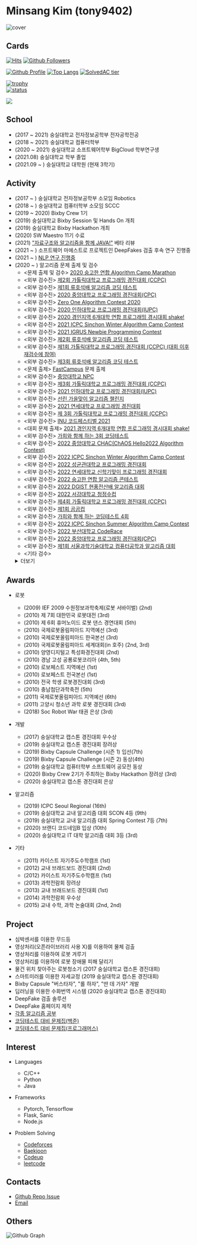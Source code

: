 # Minsang Kim (tony9402)

![cover](https://user-images.githubusercontent.com/30228292/101366236-0e64fe80-38e8-11eb-999b-e6eb16ce777b.png)


## Cards

[![Hits](https://hits.seeyoufarm.com/api/count/incr/badge.svg?url=https%3A%2F%2Fgithub.com%2Ftony9402)](https://github.com/tony9402)
[![Github Followers](https://img.shields.io/github/followers/tony9402?color=06d6a0&label=Github%20Followers&style=for-the-badge)](https://github.com/tony9402?tab=followers)

[![Github Profile](https://github-readme-stats.vercel.app/api?username=tony9402&count_private=true&hide=contribs,prs&show_icons=true&theme=vue-dark)](https://github.com/tony9402)
[![Top Langs](https://github-readme-stats.vercel.app/api/top-langs/?username=tony9402&layout=compact&hide=Visual%20Basic)](https://github.com/anuraghazra/github-readme-stats)
[![SolvedAC tier](http://mazassumnida.wtf/api/v2/generate_badge?boj=tony9402)](https://solved.ac/tony9402)

[![trophy](https://github-profile-trophy.vercel.app/?username=tony9402&theme=chalk&row=1&column=7)](https://github.com/ryo-ma/github-profile-trophy)  
[![status](https://github-readme-streak-stats.herokuapp.com/?user=tony9402)](#)

<a href="https://opgc.me/#/users/tony9402" target="_blank"><img src="https://api.opgc.me/githubs/users/tony9402/tag/?border=normal" /></a>


## School
  - (2017 ~ 2021) 숭실대학교 전자정보공학부 전자공학전공
  - (2018 ~ 2021) 숭실대학교 컴퓨터학부
  - (2020 ~ 2021) 숭실대학교 소프트웨어학부 BigCloud 학부연구생
  - (2021.08) 숭실대학교 학부 졸업
  - (2021.09 ~ ) 숭실대학교 대학원 (현재 3학기)


## Activity
  - (2017 ~ ) 숭실대학교 전자정보공학부 소모임 Robotics
  - (2018 ~ ) 숭실대학교 컴퓨터학부 소모임 SCCC
  - (2019 ~ 2020) Bixby Crew 1기
  - (2019) 숭실대학교 Bixby Session 및 Hands On 개최
  - (2019) 숭실대학교 Bixby Hackathon 개최
  - (2020) SW Maestro 11기 수료
  - (2021) ["자료구조와 알고리즘을 함께 JAVA!"](http://www.kyobobook.co.kr/product/detailViewKor.laf?mallGb=KOR&ejkGb=KOR&barcode=9791165920579) 베타 리뷰
  - (2021 ~ ) 소프트웨어 마에스트로 프로젝트인 DeepFakes 검출 후속 연구 진행중
  - (2021 ~ ) [NLP 연구 진행중](http://www.ipdaily.co.kr/2021/11/20/20/54/37/17551/%ED%8A%B9%ED%97%88%EC%97%90-%EC%B5%9C%EC%A0%81%ED%99%94%EB%90%9C-%EC%9D%B8%EA%B3%B5%EC%A7%80%EB%8A%A5ai-%EC%96%B8%EC%96%B4-%EB%AA%A8%EB%8D%B8-%EC%84%A0%EB%B3%B4%EC%9D%B8%EB%8B%A4-%ED%82%A4/)
  - (2020 ~ ) 알고리즘 문제 출제 및 검수
    - <문제 출제 및 검수> [2020 숭고한 연합 Algorithm Camp Marathon](https://www.acmicpc.net/category/detail/2269)
    - <외부 검수진> [제2회 가톨릭대학교 프로그래밍 경진대회 (CCPC)](https://www.acmicpc.net/contest/view/556)
    - <외부 검수진> [제1회 류호석배 알고리즘 코딩 테스트](https://www.acmicpc.net/contest/view/557)
    - <외부 검수진> [2020 중앙대학교 프로그래밍 경진대회(CPC)](https://www.acmicpc.net/contest/view/549)
    - <외부 검수진> [Zero One Algorithm Contest 2020](https://www.acmicpc.net/contest/view/561)
    - <외부 검수진> [2020 인하대학교 프로그래밍 경진대회(IUPC)](https://www.acmicpc.net/contest/view/580)
    - <외부 검수진> [2020 경인지역 6개대학 연합 프로그래밍 경시대회 shake!](https://www.acmicpc.net/contest/view/591)
    - <외부 검수진> [2021 ICPC Sinchon Winter Algorithm Camp Contest](https://www.acmicpc.net/contest/view/590)
    - <외부 검수진> [2021 IGRUS Newbie Programming Contest](https://www.acmicpc.net/contest/view/601)
    - <외부 검수진> [제2회 류호석배 알고리즘 코딩 테스트](https://www.acmicpc.net/contest/view/603)
    - <외부 검수진> [제1회 가톨릭대학교 프로그래밍 경진대회 (CCPC) (대회 이후 재검수에 참여)](https://www.acmicpc.net/contest/view/486)
    - <외부 검수진> [제3회 류호석배 알고리즘 코딩 테스트](https://www.acmicpc.net/contest/view/666)
    - <문제 출제> [FastCampus](https://fastcampus.co.kr/dev_online_codingtest) 문제 출제
    - <외부 검수진> [중앙대학교 NPC](https://www.acmicpc.net/contest/view/683)
    - <외부 검수진> [제3회 가톨릭대학교 프로그래밍 경진대회 (CCPC)](https://www.acmicpc.net/contest/view/689)
    - <외부 검수진> [2021 인하대학교 프로그래밍 경진대회(IUPC)](https://www.acmicpc.net/contest/view/709)
    - <외부 검수진> [선린 가을맞이 알고리즘 챌린지](https://www.acmicpc.net/contest/view/708)
    - <외부 검수진> [2021 연세대학교 프로그래밍 경진대회](https://www.acmicpc.net/contest/view/700)
    - <외부 검수진> [제 3회 가톨릭대학교 프로그래밍 경진대회 (CCPC)](https://www.acmicpc.net/contest/view/690)
    - <외부 검수진> [INU 코드페스티벌 2021](https://www.acmicpc.net/contest/view/728)
    - <대회 문제 출제> [2021 경인지역 6개대학 연합 프로그래밍 경시대회 shake!](https://www.acmicpc.net/contest/view/746)
    - <외부 검수진> [가희와 함께 하는 3회 코딩테스트](https://www.acmicpc.net/contest/view/755)
    - <외부 검수진> [2022 중앙대학교 CHAC(ChAOS Hello2022 Algorithm Contest)](https://www.acmicpc.net/contest/view/766)
    - <외부 검수진> [2022 ICPC Sinchon Winter Algorithm Camp Contest](https://www.acmicpc.net/contest/view/760)
    - <외부 검수진> [2022 성균관대학교 프로그래밍 경진대회](https://www.acmicpc.net/contest/view/771)
    - <외부 검수진> [2022 연세대학교 신학기맞이 프로그래밍 경진대회](https://www.acmicpc.net/contest/view/776)
    - <내부 검수진> [2022 숭고한 연합 알고리즘 콘테스트](https://www.acmicpc.net/contest/view/786)
    - <외부 검수진> [2022 DGIST 현풍전산배 알고리즘 대회](https://www.acmicpc.net/contest/view/799)
    - <외부 검수진> [2022 서강대학교 청정수컵](https://www.acmicpc.net/contest/view/798)
    - <외부 검수진> [제4회 가톨릭대학교 프로그래밍 경진대회 (CCPC)](https://www.acmicpc.net/contest/view/775)
    - <외부 검수진> [제1회 곰곰컵](https://www.acmicpc.net/contest/view/792)
    - <외부 검수진> [가희와 함께 하는 코딩테스트 4회](https://www.acmicpc.net/contest/view/819)
    - <외부 검수진> [2022 ICPC Sinchon Summer Algorithm Camp Contest](https://www.acmicpc.net/contest/view/843)
    - <외부 검수진> [2022 부산대학교 CodeRace](https://www.acmicpc.net/contest/view/859)
    - <외부 검수진> [2022 중앙대학교 프로그래밍 경진대회(CPC)](https://www.acmicpc.net/contest/view/866)
    - <외부 검수진> [제1회 서울과학기술대학교 컴퓨터공학과 알고리즘 대회](https://www.acmicpc.net/contest/view/880)
    - <기타 검수> 
    <details>
    <summary>더보기</summary>
      <li><a href="https://www.acmicpc.net/problem/23807">두 단계 최단 경로 3</a></li>
      <li><a href="https://www.acmicpc.net/problem/23808">골뱅이 찍기 - ㅂ</a></li>
      <li><a href="https://www.acmicpc.net/problem/23809">골뱅이 찍기 - 돌아간 ㅈ</a></li>
      <li><a href="https://www.acmicpc.net/problem/23810">골뱅이 찍기 - 뒤집힌 ㅋ</a></li>
      <li><a href="https://www.acmicpc.net/problem/23811">골뱅이 찍기 - ㅌ</a></li>
      <li><a href="https://www.acmicpc.net/problem/23812">골뱅이 찍기 - 돌아간 ㅍ</a></li>
      <li><a href="https://www.acmicpc.net/problem/23840">두 단계 최단 경로 4</a></li>
      <li><a href="https://www.acmicpc.net/problem/23881">알고리즘 수업 - 선택 정렬 1</a></li>
      <li><a href="https://www.acmicpc.net/problem/23882">알고리즘 수업 - 선택 정렬 2</a></li>
      <li><a href="https://www.acmicpc.net/problem/23883">알고리즘 수업 - 선택 정렬 3</a></li>
      <li><a href="https://www.acmicpc.net/problem/23884">알고리즘 수업 - 선택 정렬 4</a></li>
      <li><a href="https://www.acmicpc.net/problem/23899">알고리즘 수업 - 선택 정렬 5</a></li>
      <li><a href="https://www.acmicpc.net/problem/23900">알고리즘 수업 - 선택 정렬 6</a></li>
      <li><a href="https://www.acmicpc.net/problem/23968">알고리즘 수업 - 버블 정렬 1</a></li>
      <li><a href="https://www.acmicpc.net/problem/23969">알고리즘 수업 - 버블 정렬 2</a></li>
      <li><a href="https://www.acmicpc.net/problem/23970">알고리즘 수업 - 버블 정렬 3</a></li>
      <li><a href="https://www.acmicpc.net/problem/24051">알고리즘 수업 - 삽입 정렬 1</a></li>
      <li><a href="https://www.acmicpc.net/problem/24052">알고리즘 수업 - 삽입 정렬 2</a></li>
      <li><a href="https://www.acmicpc.net/problem/24053">알고리즘 수업 - 삽입 정렬 3</a></li>
      <li><a href="https://www.acmicpc.net/problem/24054">알고리즘 수업 - 삽입 정렬 4</a></li>
      <li><a href="https://www.acmicpc.net/problem/24055">알고리즘 수업 - 삽입 정렬 5</a></li>
      <li><a href="https://www.acmicpc.net/problem/24056">알고리즘 수업 - 삽입 정렬 6</a></li>
      <li><a href="https://www.acmicpc.net/problem/24060">알고리즘 수업 - 병합 정렬 1</a></li>
      <li><a href="https://www.acmicpc.net/problem/24061">알고리즘 수업 - 병합 정렬 2</a></li>
      <li><a href="https://www.acmicpc.net/problem/24062">알고리즘 수업 - 병합 정렬 3</a></li>
      <li><a href="https://www.acmicpc.net/problem/24090">알고리즘 수업 - 퀵 정렬 1</a></li>
      <li><a href="https://www.acmicpc.net/problem/24091">알고리즘 수업 - 퀵 정렬 2</a></li>
      <li><a href="https://www.acmicpc.net/problem/24092">알고리즘 수업 - 퀵 정렬 3</a></li>
      <li><a href="https://www.acmicpc.net/problem/24173">알고리즘 수업 - 힙 정렬 1</a></li>
      <li><a href="https://www.acmicpc.net/problem/24174">알고리즘 수업 - 힙 정렬 2</a></li>
      <li><a href="https://www.acmicpc.net/problem/23721">k개의 부분 배열과 쿼리</a></li>
      <li><a href="https://www.acmicpc.net/problem/24049">정원 (Easy)</a></li>
      <li><a href="https://www.acmicpc.net/problem/24050">정원 (Hard)</a></li>
      <li><a href="https://www.acmicpc.net/problem/24057">실수</a></li>
      <li><a href="https://www.acmicpc.net/problem/24058">Coprime</a></li>
      <li><a href="https://www.acmicpc.net/problem/24059">Function</a></li>
      <li><a href="https://www.acmicpc.net/problem/24064">Intersections</a></li>
      <li><a href="https://www.acmicpc.net/problem/24065">Present</a></li>
    </details>

## Awards
  - 로봇
    - (2009) IEF 2009 수원정보과학축제(로봇 서바이벌) (2nd)
    - (2010) 제 7회 대한민국 로봇대전 (3rd)
    - (2010) 제 6회 휴머노이드 로봇 댄스 경연대회 (5th)
    - (2010) 국제로봇올림피아드 지역예선 (3rd)
    - (2010) 국제로봇올림피아드 한국본선 (3rd)
    - (2010) 국제로봇올림피아드 세계대회(in 호주) (2nd, 3rd)
    - (2010) 양영디지털고 특성화경진대회 (2nd)
    - (2010) 경남 고성 공룡로봇코리아 (4th, 5th)
    - (2010) 로보페스트 지역예선 (1st)
    - (2010) 로보페스트 전국본선 (1st)
    - (2010) 전국 학생 로봇경진대회 (3rd)
    - (2010) 충남첨단과학축전 (5th)
    - (2011) 국제로봇올림피아드 지역예선 (6th)
    - (2011) 고양시 청소년 과학 로봇 경진대회 (3rd)
    - (2018) Soc Robot War 태권 은상 (3rd)
    
  - 개발
    - (2017) 숭실대학교 캡스톤 경진대회 우수상
    - (2019) 숭실대학교 캡스톤 경진대회 장려상
    - (2019) Bixby Capsule Challenge (시즌 1) 입선(7th)
    - (2019) Bixby Capsule Challenge (시즌 2) 동상(4th)
    - (2019) 숭실대학교 컴퓨터학부 소프트웨어 공모전   동상
    - (2020) Bixby Crew 2기가 주최하는 Bixby Hackathon 장려상 (3rd)
    - (2020) 숭실대학교 캡스톤 경진대회 은상
    
  - 알고리즘
    - (2019) ICPC Seoul Regional (16th)
    - (2019) 숭실대학교 교내 알고리즘 대회 SCON 4등 (9th)
    - (2019) 숭실대학교 교내 알고리즘 대회 Spring Contest 7등 (7th)
    - (2020) 브랜디 코드네임B 입상 (10th)
    - (2020) 숭실대학교 IT 대학 알고리즘 대회 3등 (3rd)
    
  - 기타
    - (2011) 카이스트 자기주도수학캠프 (1st)
    - (2012) 교내 브래드보드 경진대회 (2nd)
    - (2012) 카이스트 자기주도수학캠프 (1st)
    - (2013) 과학전람회 장려상
    - (2013) 교내 브래드보드 경진대회 (1st)
    - (2014) 과학전람회 우수상
    - (2015) 교내 수학, 과학 논술대회 (2nd, 2nd)
    
    
## Project
  - 심박센서를 이용한 무드등
  - 영상처리(오픈라이브러리 사용 X)를 이용하여 물체 검출
  - 영상처리를 이용하여 로봇 겨루기
  - 영상처리를 이용하여 로봇 장애물 피해 달리기
  - 물건 위치 찾아주는 로봇청소기 (2017 숭실대학교 캡스톤 경진대회)
  - 스마트미러를 이용한 자세교정 (2019 숭실대학교 캡스톤 경진대회)
  - Bixby Capsule "버스타자", "롤 하자", "딴 데 가자" 개발
  - 딥러닝을 이용한 수화번역 시스템 (2020 숭실대학교 캡스톤 경진대회)
  - DeepFake 검출 솔루션
  - DeepFake 홈페이지 제작
  - [각종 알고리즘 공부](https://github.com/tony9402/Algorithm_Templates)
  - [코딩테스트 대비 문제집(백준)](https://github.com/tony9402/baekjoon)
  - [코딩테스트 대비 문제집(프로그래머스)](https://github.com/tony9402/programmers)

## Interest
 - Languages
   - C/C++
   - Python
   - Java
   
 - Frameworks
   - Pytorch, Tensorflow
   - Flask, Sanic
   - Node.js
   
 - Problem Solving
   - [Codeforces](https://codeforces.com/profile/__LGM__)
   - [Baekjoon](https://www.acmicpc.net/user/tony9402)
   - [Codeup](https://codeup.kr/userinfo.php?user=tony9402)
   - [leetcode](https://leetcode.com/tony9402/)
  
## Contacts
  - [Github Repo Issue](https://github.com/tony9402/tony9402/issues)
  - [Email](mailto:tony9402@naver.com)


## Others

![Github Graph](https://activity-graph.herokuapp.com/graph?username=tony9402&area=false&theme=xcode&hide_border=true)
